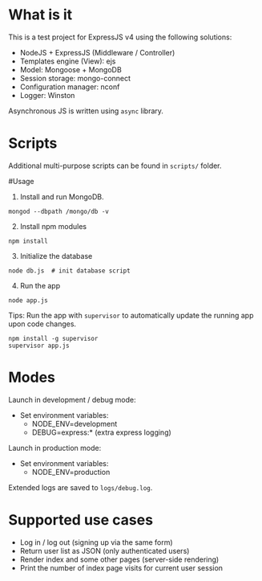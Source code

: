 # What is it
This is a test project for ExpressJS v4 using the following solutions:
- NodeJS + ExpressJS (Middleware / Controller) 
- Templates engine (View): ejs
- Model: Mongoose + MongoDB
- Session storage: mongo-connect
- Configuration manager: nconf 
- Logger: Winston

Asynchronous JS is written using `async` library.

# Scripts
Additional multi-purpose scripts can be found in `scripts/` folder.

#Usage
1) Install and run MongoDB.
```
mongod --dbpath /mongo/db -v
```
2) Install npm modules
```
npm install
```
3) Initialize the database
```
node db.js  # init database script
```
4) Run the app
```
node app.js
```

Tips: 
Run the app with `supervisor` to automatically update the running app upon code changes.
```
npm install -g supervisor
supervisor app.js
```

# Modes
Launch in development / debug mode:
- Set environment variables:
    - NODE_ENV=development
    - DEBUG=express:* (extra express logging)

Launch in production mode:
- Set environment variables:
    - NODE_ENV=production
    
Extended logs are saved to `logs/debug.log`.

# Supported use cases
- Log in / log out (signing up via the same form)
- Return user list as JSON (only authenticated users)
- Render index and some other pages (server-side rendering)
- Print the number of index page visits for current user session
